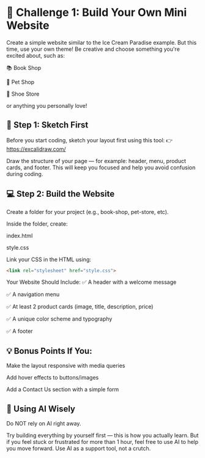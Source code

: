 # 🧪 Challenge 1: Build Your Own Mini Website
Create a simple website similar to the Ice Cream Paradise example.
But this time, use your own theme! Be creative and choose something you're excited about, such as:

📚 Book Shop

🐾 Pet Shop

👟 Shoe Store

or anything you personally love!

## 🎨 Step 1: Sketch First
Before you start coding, sketch your layout first using this tool:
👉 https://excalidraw.com/

Draw the structure of your page — for example: header, menu, product cards, and footer. This will keep you focused and help you avoid confusion during coding.

## 💻 Step 2: Build the Website
Create a folder for your project (e.g., book-shop, pet-store, etc).

Inside the folder, create:

index.html

style.css

Link your CSS in the HTML using:

```html
<link rel="stylesheet" href="style.css">
```

Your Website Should Include:
✅ A header with a welcome message

✅ A navigation menu

✅ At least 2 product cards (image, title, description, price)

✅ A unique color scheme and typography

✅ A footer

## 💡 Bonus Points If You:

Make the layout responsive with media queries

Add hover effects to buttons/images

Add a Contact Us section with a simple form

## 🤖 Using AI Wisely
Do NOT rely on AI right away.

Try building everything by yourself first — this is how you actually learn.
But if you feel stuck or frustrated for more than 1 hour, feel free to use AI to help you move forward.
Use AI as a support tool, not a crutch.
